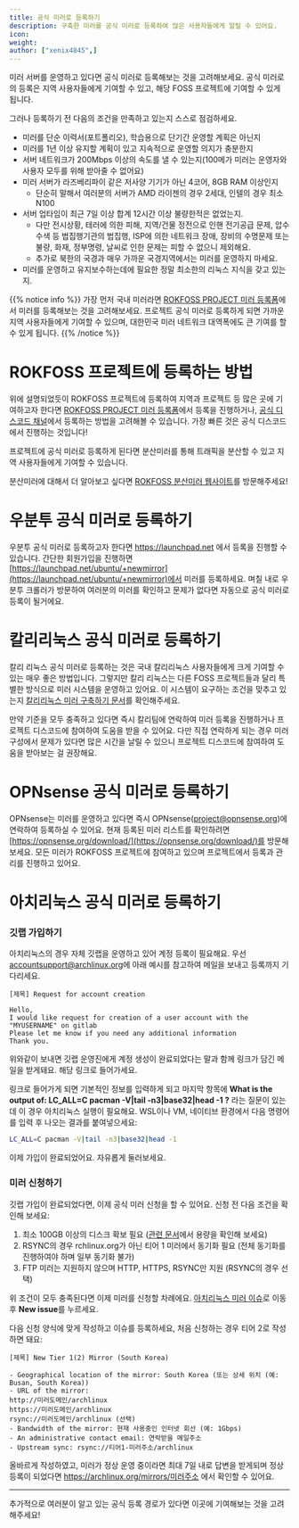 ```yaml
---
title: 공식 미러로 등록하기
description: 구축한 미러를 공식 미러로 등록하여 많은 사용자들에게 알릴 수 있어요.
icon:
weight:
author: ["xenix4845",]
---
```


미러 서버를 운영하고 있다면 공식 미러로 등록해보는 것을 고려해보세요. 공식 미러로의 등록은 지역 사용자들에게 기여할 수 있고, 해당 FOSS 프로젝트에 기여할 수 있게 됩니다.

그러나 등록하기 전 다음의 조건을 만족하고 있는지 스스로 점검하세요.

- 미러를 단순 이력서(포트폴리오), 학습용으로 단기간 운영할 계획은 아닌지
- 미러를 1년 이상 유지할 계획이 있고 지속적으로 운영할 의지가 충분한지
- 서버 네트워크가 200Mbps 이상의 속도를 낼 수 있는지(100메가 미러는 운영자와 사용자 모두를 위해 받아줄 수 없어요)
- 미러 서버가 라즈베리파이 같은 저사양 기기가 아닌 4코어, 8GB RAM 이상인지
    - 단순히 말해서 여러분의 서버가 AMD 라이젠의 경우 2세대, 인텔의 경우 최소 N100
- 서버 업타임이 최근 7일 이상 합계 12시간 이상 불량한적은 없었는지.
    - 다만 전시상황, 테러에 의한 피해, 지역/건물 정전으로 인핸 전기공급 문제, 압수수색 등 법집행기관의 법집행, ISP에 의한 네트워크 장애, 장비의 수명문제 또는 불량, 화재, 정부명령, 날씨로 인한 문제는 피할 수 없으니 제외해요.
    - 추가로 북한의 국경과 매우 가까운 국경지역에서는 미러를 운영하지 마세요. 
- 미러를 운영하고 유지보수하는데에 필요한 정말 최소한의 리눅스 지식을 갖고 있는지. 


{{% notice info %}}
가장 먼저 국내 미러라면 [ROKFOSS PROJECT 미러 등록폼](https://form.krfoss.org)에서 미러를 등록해보는 것을 고려해보세요. 프로젝트 공식 미러로 등록하게 되면 가까운 지역 사용자들에게 기여할 수 있으며, 대한민국 미러 네트워크 대역폭에도 큰 기여를 할 수 있게 됩니다.
{{% /notice %}}


# ROKFOSS 프로젝트에 등록하는 방법

위에 설명되었듯이 ROKFOSS 프로젝트에 등록하여 지역과 프로젝트 등 많은 곳에 기여하고자 한다면 [ROKFOSS PROJECT 미러 등록폼](https://form.krfoss.org)에서 등록을 진행하거나, [공식 디스코드 채널](https://chat.krfoss.org)에서 등록하는 방법을 고려해볼 수 있습니다. 가장 빠른 것은 공식 디스코드에서 진행하는 것입니다!

프로젝트에 공식 미러로 등록하게 된다면 분산미러를 통해 트래픽을 분산할 수 있고 지역 사용자들에게 기여할 수 있습니다. 

분산미러에 대해서 더 알아보고 싶다면 [ROKFOSS 분산미러 웹사이트](https://http.krfoss.org)를 방문해주세요!

# 우분투 공식 미러로 등록하기

우분투 공식 미러로 등록하고자 한다면 https://launchpad.net 에서 등록을 진행할 수 있습니다. 간단한 회원가입을 진행하면 [https://launchpad.net/ubuntu/+newmirror](https://launchpad.net/ubuntu/+newmirror)에서 미러를 등록하세요. 며칠 내로 우분투 크롤러가 방문하여 여러분의 미러를 확인하고 문제가 없다면 자동으로 공식 미러로 등록이 될거에요.

# 칼리리눅스 공식 미러로 등록하기

칼리 리눅스 공식 미러로 등록하는 것은 국내 칼리리눅스 사용자들에게 크게 기여할 수 있는 매우 좋은 방법입니다. 그렇지만 칼리 리눅스는 다른 FOSS 프로젝트들과 달리 특별한 방식으로 미러 시스템을 운영하고 있어요. 이 시스템이 요구하는 조건을 맞추고 있는지 [칼리리눅스 미러 구축하기 문서](https://kali.krfoss.org/community/setting-up-a-kali-linux-mirror/)를 확인해주세요.

만약 기준을 모두 충족하고 있다면 즉시 칼리팀에 연락하여 미러 등록을 진행하거나 프로젝트 디스코드에 참여하여 도움을 받을 수 있어요. 다만 직접 연락하게 되는 경우 미러 구성에서 문제가 있다면 많은 시간을 날릴 수 있으니 프로젝트 디스코드에 참여하여 도움을 받아보는 걸 권장해요.

# OPNsense 공식 미러로 등록하기

OPNsense는 미러를 운영하고 있다면 즉시 OPNsense([project@opnsense.org](project@opnsense.org))에 연락하여 등록하실 수 있어요. 현재 등록된 미러 리스트를 확인하려면 [https://opnsense.org/download/](https://opnsense.org/download/)를 방문해보세요. 모든 미러가 ROKFOSS 프로젝트에 참여하고 있으며 프로젝트에서 등록과 관리를 진행하고 있어요. 

# 아치리눅스 공식 미러로 등록하기

### 깃랩 가입하기
아치리눅스의 경우 자체 깃랩을 운영하고 있어 계정 등록이 필요해요. 우선 [accountsupport@archlinux.org](mailto:accountsupport@archlinux.org)에 아래 예시를 참고하여 메일을 보내고 등록까지 기다리세요.

```
[제목] Request for account creation

Hello,
I would like request for creation of a user account with the "MYUSERNAME" on gitlab
Please let me know if you need any additional information
Thank you.
```

위와같이 보내면 깃랩 운영진에게 계정 생성이 완료되었다는 말과 함께 링크가 담긴 메일을 받게돼요. 해당 링크로 들어가세요.

링크로 들어가게 되면 기본적인 정보를 입력하게 되고 마지막 항목에 **What is the output of: LC_ALL=C pacman -V|tail -n3|base32|head -1 ?** 라는 질문이 있는데 이 경우 아치리눅스 실행이 필요해요. WSL이나 VM, 네이티브 환경에서 다음 명령어를 입력 후 나오는 결과를 붙여넣으세요:

```bash
LC_ALL=C pacman -V|tail -n3|base32|head -1
```

이제 가입이 완료되었어요. 자유롭게 둘러보세요.

### 미러 신청하기
깃랩 가입이 완료되었다면, 이제 공식 미러 신청을 할 수 있어요. 신청 전 다음 조건을 확인해 보세요:

1. 최소 100GB 이상의 디스크 확보 필요 ([관련 문서](https://docs.krfoss.org/mirror/%EB%A6%AC%EB%88%85%EC%8A%A4%20%EB%AF%B8%EB%9F%AC%20%EC%84%9C%EB%B2%84%20%EA%B5%AC%EC%B6%95%ED%95%98%EA%B8%B0/)에서 용량을 확인해 보세요)
2. RSYNC의 경우 rchlinux.org가 아닌 티어 1 미러에서 동기화 필요 (전체 동기화를 진행하여야 하며 일부 동기화 불가)
3. FTP 미러는 지원하지 않으며 HTTP, HTTPS, RSYNC만 지원 (RSYNC의 경우 선택)

위 조건이 모두 충족된다면 이제 미러를 신청할 차례에요. [아치리눅스 미러 이슈](https://gitlab.archlinux.org/archlinux/arch-mirrors/-/issues)로 이동 후 **New issue**를 누르세요.

다음 신청 양식에 맞게 작성하고 이슈를 등록하세요, 처음 신청하는 경우 티어 2로 작성하면 돼요:

```
[제목] New Tier 1(2) Mirror (South Korea)

- Geographical location of the mirror: South Korea (또는 상세 위치 (예: Busan, South Korea))
- URL of the mirror: 
http://미러도메인/archlinux
https://미러도메인/archlinux
rsync://미러도메인/archlinux (선택)
- Bandwidth of the mirror: 현재 사용중인 인터넷 회선 (예: 1Gbps)
- An administrative contact email: 연락받을 메일주소
- Upstream sync: rsync://티어1-미러주소/archlinux
```

올바르게 작성하였고, 미러가 정상 운영 중이라면 최대 7일 내로 답변을 받게되며 정상 등록이 되었다면 https://archlinux.org/mirrors/미러주소 에서 확인할 수 있어요.

---

추가적으로 여러분이 알고 있는 공식 등록 경로가 있다면 이곳에 기여해보는 것을 고려해주세요!